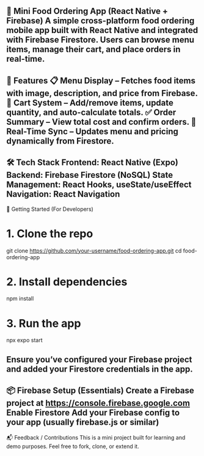 📱 Mini Food Ordering App (React Native + Firebase)
A simple cross-platform food ordering mobile app built with React Native and integrated with Firebase Firestore. Users can browse menu items, manage their cart, and place orders in real-time.
---------------------------------------------------------------------------------------

🔧 Features
📋 Menu Display – Fetches food items with image, description, and price from Firebase.
🛒 Cart System – Add/remove items, update quantity, and auto-calculate totals.
✅ Order Summary – View total cost and confirm orders.
🔄 Real-Time Sync – Updates menu and pricing dynamically from Firestore.
--------------------------------------------------------------------------------------

🛠️ Tech Stack
Frontend: React Native (Expo)
Backend: Firebase Firestore (NoSQL)
State Management: React Hooks, useState/useEffect
Navigation: React Navigation
--------------------------------------------------------------------------------------

🚀 Getting Started (For Developers)
# 1. Clone the repo
git clone https://github.com/your-username/food-ordering-app.git
cd food-ordering-app

# 2. Install dependencies
npm install

# 3. Run the app
npx expo start

Ensure you’ve configured your Firebase project and added your Firestore credentials in the app.
-----------------------------------------------------------------------------------------

📦 Firebase Setup (Essentials)
Create a Firebase project at https://console.firebase.google.com
Enable Firestore
Add your Firebase config to your app (usually firebase.js or similar)
-----------------------------------------------------------------------------------------


📬 Feedback / Contributions
This is a mini project built for learning and demo purposes. Feel free to fork, clone, or extend it.

